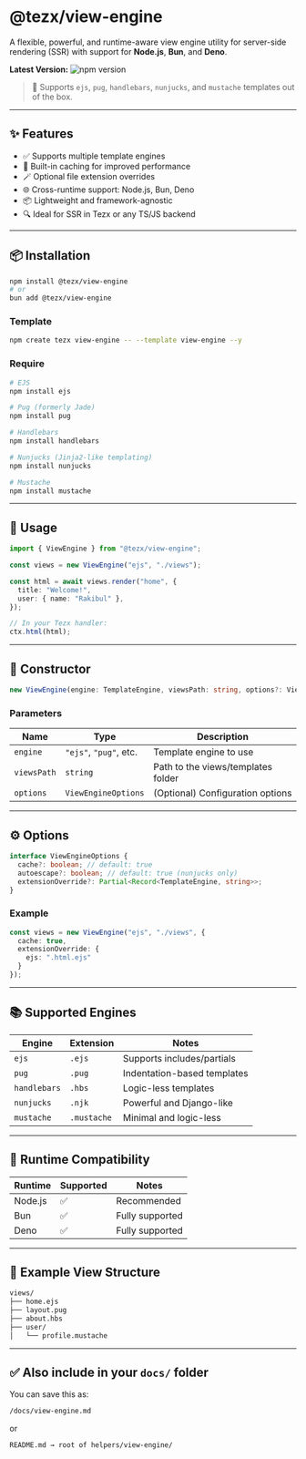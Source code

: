 # @tezx/view-engine

A flexible, powerful, and runtime-aware view engine utility for server-side rendering (SSR) with support for **Node.js**, **Bun**, and **Deno**.

**Latest Version:** ![npm version](https://img.shields.io/npm/v/@tezx/view-engine.svg)

> 🔧 Supports `ejs`, `pug`, `handlebars`, `nunjucks`, and `mustache` templates out of the box.

---

## ✨ Features

- ✅ Supports multiple template engines
- 🧠 Built-in caching for improved performance
- 🪄 Optional file extension overrides
- 🌐 Cross-runtime support: Node.js, Bun, Deno
- 📦 Lightweight and framework-agnostic
- 🔍 Ideal for SSR in Tezx or any TS/JS backend

---

## 📦 Installation

```bash
npm install @tezx/view-engine
# or
bun add @tezx/view-engine
````

### **Template**

```bash
npm create tezx view-engine -- --template view-engine --y
```

### **Require**

```bash
# EJS
npm install ejs

# Pug (formerly Jade)
npm install pug

# Handlebars
npm install handlebars

# Nunjucks (Jinja2-like templating)
npm install nunjucks

# Mustache
npm install mustache

```

---

## 🚀 Usage

```ts
import { ViewEngine } from "@tezx/view-engine";

const views = new ViewEngine("ejs", "./views");

const html = await views.render("home", {
  title: "Welcome!",
  user: { name: "Rakibul" },
});

// In your Tezx handler:
ctx.html(html);
```

---

## 🔧 Constructor

```ts
new ViewEngine(engine: TemplateEngine, viewsPath: string, options?: ViewEngineOptions)
```

### Parameters

| Name        | Type                   | Description                        |
| ----------- | ---------------------- | ---------------------------------- |
| `engine`    | `"ejs"`, `"pug"`, etc. | Template engine to use             |
| `viewsPath` | `string`               | Path to the views/templates folder |
| `options`   | `ViewEngineOptions`    | (Optional) Configuration options   |

---

## ⚙️ Options

```ts
interface ViewEngineOptions {
  cache?: boolean; // default: true
  autoescape?: boolean; // default: true (nunjucks only)
  extensionOverride?: Partial<Record<TemplateEngine, string>>;
}
```

### Example

```ts
const views = new ViewEngine("ejs", "./views", {
  cache: true,
  extensionOverride: {
    ejs: ".html.ejs"
  }
});
```

---

## 📚 Supported Engines

| Engine       | Extension   | Notes                       |
| ------------ | ----------- | --------------------------- |
| `ejs`        | `.ejs`      | Supports includes/partials  |
| `pug`        | `.pug`      | Indentation-based templates |
| `handlebars` | `.hbs`      | Logic-less templates        |
| `nunjucks`   | `.njk`      | Powerful and Django-like    |
| `mustache`   | `.mustache` | Minimal and logic-less      |

---

## 🧠 Runtime Compatibility

| Runtime | Supported  | Notes                     |
| ------- | ---------- | ------------------------- |
| Node.js | ✅          | Recommended               |
| Bun     | ✅          | Fully supported           |
| Deno     | ✅          | Fully supported           |

---

## 📂 Example View Structure

```bash
views/
├── home.ejs
├── layout.pug
├── about.hbs
├── user/
│   └── profile.mustache
```

---

## ✅ Also include in your `docs/` folder

You can save this as:

```bash
/docs/view-engine.md
````

or

```bash
README.md → root of helpers/view-engine/
```
